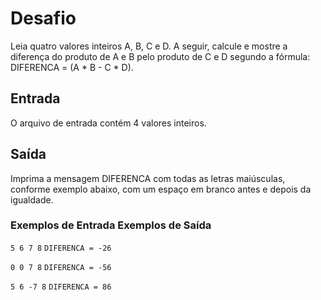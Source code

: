 # Desafio
Leia quatro valores inteiros A, B, C e D. A seguir, calcule e mostre a diferença do produto de A e B pelo produto de C e D segundo a fórmula: DIFERENCA = (A * B - C * D).

## Entrada
O arquivo de entrada contém 4 valores inteiros.

## Saída
Imprima a mensagem DIFERENCA com todas as letras maiúsculas, conforme exemplo abaixo, com um espaço em branco antes e depois da igualdade.

### Exemplos de Entrada	Exemplos de Saída

``
5
6
7
8
``
``DIFERENCA = -26``

``
0
0
7
8
``
``DIFERENCA = -56``

``
5
6
-7
8
``
``DIFERENCA = 86``
